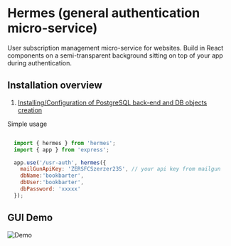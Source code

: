 # Hermes (general authentication micro-service)

User subscription management micro-service for websites. Build in React components on a semi-transparent background sitting on top of your app during
authentication.

## Installation overview

 1. [Installing/Configuration of PostgreSQL back-end and DB objects creation](docs/installing-postgresql96-centos7.md)

 Simple usage

 ```javascript

   import { hermes } from 'hermes';
   import { app } from 'express';

   app.use('/usr-auth', hermes({
     mailGunApiKey: 'ZERSFCSzerzer235', // your api key from mailgun
     dbName:'bookbarter',
     dbUser:'bookbarter',
     dbPassword: 'xxxxx'
   });
 ```

## GUI Demo
![Demo](https://media.giphy.com/media/26gR1OLV9ebnFgjQI/giphy.gif)


